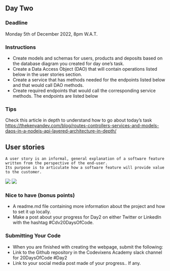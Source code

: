 ## Day Two

### Deadline
Monday 5th of December 2022, 8pm W.A.T.

### Instructions
- Create models and schemas for users, products and deposits based on the database diagram you created for day one’s task.
- Create a Data Access Object (DAO) that will contain operations listed below in the user stories section.
- Create a service that has methods needed for the endpoints listed below and that would call DAO methods.
- Create required endpoints that would call the corresponding service methods.
The endpoints are listed below

### Tips
Check this article in depth to understand how to go about today’s task 
https://thekenyandev.com/blog/routes-controllers-services-and-models-daos-in-a-nodejs-api-layered-architecture-in-depth/

## User stories
```
A user story is an informal, general explanation of a software feature written from the perspective of the end-user. 
Its purpose is to articulate how a software feature will provide value to the customer.
```

<img src="https://res.cloudinary.com/dar3e312jder/image/upload/v1670037947/academy/20DaysOfCode/2022/Screenshot_2022-12-03_at_04.24.09_fwkglb.png">
<img src="https://res.cloudinary.com/dar3e312jder/image/upload/v1670037968/academy/20DaysOfCode/2022/Screenshot_2022-12-03_at_04.25.55_remsmx.png">


### Nice to have (bonus points)
- A readme.md file containing more information about the project and how to set it up locally.
- Make a post about your progress for Day2 on either Twitter or LinkedIn with the hashtag #Cdv20DaysOfCode.

### Submitting Your Code
- When you are finished with creating the webpage, submit the following:
- Link to the Github repository in the Codevixens Academy slack channel for 20DaysOfCode #Day2
- Link to your social media post made of your progress.. If any.

